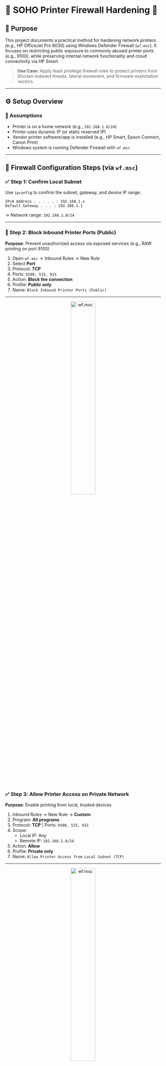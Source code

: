 # 🔐 SOHO Printer Firewall Hardening 🔐
## 🧭 Purpose
This project documents a practical method for hardening network printers (e.g., HP OfficeJet Pro 8030) using Windows Defender Firewall (`wf.msc`). It focuses on restricting public exposure to commonly abused printer ports (e.g., 9100), while preserving internal network functionality and cloud connectivity via HP Smart.

> **Use Case**: Apply least privilege firewall rules to protect printers from Shodan-indexed threats, lateral movement, and firmware exploitation vectors.

---

## ⚙️ Setup Overview

### 🧩 Assumptions
- Printer is on a home network (e.g., `192.168.1.0/24`)
- Printer uses dynamic IP (or static reserved IP)
- Vendor printer software/app is installed (e.g., HP Smart, Epson Connect, Canon Print)
- Windows system is running Defender Firewall with `wf.msc`

---

## 🔧 Firewall Configuration Steps (via `wf.msc`)

### ✅ Step 1: Confirm Local Subnet
Use `ipconfig` to confirm the subnet, gateway, and device IP range:
```
IPv4 Address . . . . . : 192.168.1.x
Default Gateway . . . : 192.168.1.1
```
→ Network range: `192.168.1.0/24`

---

### 🚫 Step 2: Block Inbound Printer Ports (Public)

**Purpose**: Prevent unauthorized access via exposed services (e.g., RAW printing on port 9100)

1. Open `wf.msc` → Inbound Rules → New Rule
2. Select **Port**
3. Protocol: **TCP**
4. Ports: `9100, 515, 631`
5. Action: **Block the connection**
6. Profile: **Public only**
7. Name: `Block Inbound Printer Ports (Public)`

---

<div align="center">
  <img src="images/allowfw1.png" alt="wf.msc" width="40%">
</div>

### ✅ Step 3: Allow Printer Access on Private Network

**Purpose**: Enable printing from local, trusted devices

1. Inbound Rules → New Rule → **Custom**
2. Program: **All programs**
3. Protocol: **TCP** | Ports: `9100, 515, 631`
4. Scope:
   - Local IP: Any
   - Remote IP: `192.168.1.0/24`
5. Action: **Allow**
6. Profile: **Private only**
7. Name: `Allow Printer Access from Local Subnet (TCP)`

---

<div align="center">
  <img src="images/allowsubnet2.png" alt="wf.msc" width="40%">
</div>


### ✅ Step 4: Verify or Create Outbound Rule for Printer Software

**Purpose**: Ensure the vendor's print management software can reach cloud services for updates, diagnostics, firmware, or remote printing.

- Open `wf.msc` → Outbound Rules
- Look for an existing rule that allows outbound connections for your printer software (e.g., `HP Smart`, `Canon IJ Network`, `Epson Connect`, `Brother iPrint&Scan`)

#### 🔍 If a rule **already exists**:
- Ensure:
  - **Action** = Allow
  - **Profile** = All (or at least Private)
  - **Program** = Either the correct path or set to “Any”
- ✅ No further action is needed

#### ➕ If no rule exists:
1. Open PowerShell as Admin:
```powershell
Get-AppxPackage *printer* | Select-Object -ExpandProperty InstallLocation
```
(Replace `*printer*` with a more specific wildcard if needed, like `*epson*` or `*canon*`)

2. In `wf.msc` → Outbound Rules → New Rule
3. Rule Type: **Program**
4. Browse to the install path of your vendor’s print app
5. Action: **Allow**
6. Profile: **All**
7. Name: `Allow [Vendor] Printer Outbound`

---

![Verify Existing Rule](images/HPexisting.png)

### 🔐 Step 5: Block All Inbound to Printer (Public)

**Purpose**: Catch-all protection for the printer’s IP when on public networks

1. Inbound Rules → New Rule → **Custom**
2. Program: All programs
3. Protocol: Any
4. Scope:
   - Local IP: Printer IP (e.g., `192.168.1.100`)
   - Remote IP: Any
5. Action: **Block**
6. Profile: **Public only**
7. Name: `Block All Inbound to Printer (Public)`

---

![Block All Inbound](images/blockallfw3.png)

## 🔍 Rule Comparison & Importance

| Rule                                   | Purpose                                           | Importance     |
|----------------------------------------|---------------------------------------------------|----------------|
| **Allow Inbound (Private)**            | Enable LAN printing/scanning                      | ✅ Necessary    |
| **Allow Outbound (Printer Software)**  | Enable cloud features, updates, diagnostics       | ✅ Helpful      |
| **Block Inbound Printer Ports (Public)**| Block known vulnerable ports from WAN            | 🔥 Critical     |
| **Block All Inbound to Printer (Public)** | Harden device IP from all untrusted exposure    | 🔥 **Most Critical** |

---

## ✅ Testing Checklist

- [ ] Can print and scan from local subnet
- [ ] Vendor app connects and updates printer info
- [ ] Printing fails from mobile hotspot (expected)
- [ ] Firmware and remote diagnostics still function

---

## 📎 Notes

- The `Block All Inbound to Printer (Public)` rule provides the strongest protection and should always be in place.
- Rules can be refined further with logging or strict IP filtering if needed.
- If you're using a non-Windows firewall (like on a router or endpoint protection suite), mirror the same logic.

---

## 🧠 Takeaway

Even consumer-grade printers can be vulnerable if exposed to the internet. A few custom rules in Windows Firewall go a long way in minimizing attack surface while preserving essential functionality.

